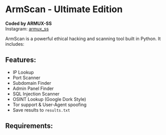 # ArmScan  - Ultimate Edition

**Coded by ARMUX-SS**  
Instagram: [armux_ss](https://instagram.com/armux_ss)

ArmScan is a powerful ethical hacking and scanning tool built in Python. It includes:

## Features:
- IP Lookup
- Port Scanner
- Subdomain Finder
- Admin Panel Finder
- SQL Injection Scanner
- OSINT Lookup (Google Dork Style)
- Tor support & User-Agent spoofing
- Save results to `results.txt`

## Requirements:
